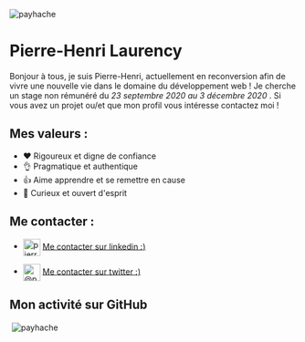 <p align="left"> <img src="https://komarev.com/ghpvc/?username=payhache" alt="payhache" /> </p>

# Pierre-Henri Laurency

Bonjour à tous, je suis Pierre-Henri, actuellement en reconversion afin de vivre une nouvelle vie dans le domaine du développement web !
Je cherche  un stage non rémunéré du _23 septembre 2020 au 3 décembre 2020_ . Si vous avez un projet ou/et que mon profil vous intéresse
contactez moi !

## Mes valeurs :

* ❤ Rigoureux et digne de confiance 
* 👌 Pragmatique et authentique
* 👍 Aime apprendre et se remettre en cause
* 👀 Curieux et ouvert d'esprit

## Me contacter :

*  <a href="https://linkedin.com/in/pierre-henri-laurency-229a68197/" target="blank"><img align="center" src="https://cdn.jsdelivr.net/npm/simple-icons@3.0.1/icons/linkedin.svg" alt="pierre-henri-laurency-229a68197/" height="30" width="30" /></a>   <a href="https://www.linkedin.com/in/pierre-henri-laurency-229a68197/"> Me contacter sur linkedin :) </a>  

* <a href="https://twitter.com/@phenri_l" target="blank"><img align="center" src="https://cdn.jsdelivr.net/npm/simple-icons@3.0.1/icons/twitter.svg" alt="@phenri_l" height="30" width="30" /></a>  <a href="https://twitter.com/Phenri_L"> Me contacter sur twitter :) </a>

## Mon activité sur GitHub

<p>&nbsp;<img align="center" src="https://github-readme-stats.vercel.app/api?username=payhache&show_icons=true" alt="payhache" /></p>



